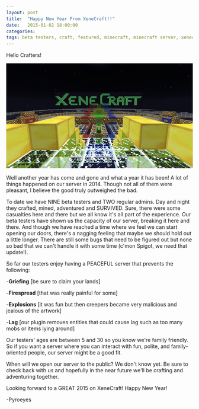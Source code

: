 ```yaml
---
layout: post
title:  "Happy New Year From XeneCraft!!"
date:   2015-01-02 18:00:00
categories: 
tags: beta testers, craft, featured, minecraft, minecraft server, xenecraft
---
```

Hello Crafters!

<img class="img-responsive" src="/images/old welcome.jpg" alt="new years">

Well another year has come and gone and what a year it has been!  A lot of things happened on our server in 2014.  Though not all of them were pleasant, I believe the good truly outweighed the bad.

To date we have NINE beta testers and TWO regular admins.  Day and night they crafted, mined, adventured and SURVIVED.  Sure, there were some casualties here and there but we all know it's all part of the experience.  Our beta testers have shown us the capacity of our server, breaking it here and there.  And though we have reached a time where we feel we can start opening our doors, there's a nagging feeling that maybe we should hold out a little longer.  There are still some bugs that need to be figured out but none so bad that we can't handle it with some time (c'mon Spigot, we need that update!).

So far our testers enjoy having a PEACEFUL server that prevents the following:

-<strong>Griefing</strong> [be sure to claim your lands]

-<strong>Firespread</strong> [that was really painful for some]

-<strong>Explosions</strong> [it was fun but then creepers became very malicious and jealous of the artwork]

-<strong>Lag</strong> [our plugin removes entities that could cause lag such as too many mobs or items lying around]

Our testers' ages are between 5 and 30 so you know we're family friendly.  So if you want a server where you can interact with fun, polite, and family-oriented people, our server might be a good fit.

When will we open our server to the public?  We don't know yet.  Be sure to check back with us and hopefully in the near future we'll be crafting and adventuring together.

Looking forward to a GREAT 2015 on XeneCraft! Happy New Year!

-Pyroeyes
